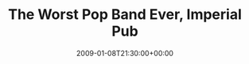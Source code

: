 ---
templateKey: event
guid: 089498b6-6eab-11ea-99c5-002590d1d1b0
date: 2009-01-08T21:30:00+00:00
eventTime: '9:30pm'
title: The Worst Pop Band Ever, Imperial Pub
artist: The Worst Pop Band Ever
city: Toronto
venue: Imperial Pub
group: The Worst Pop Band Ever
---